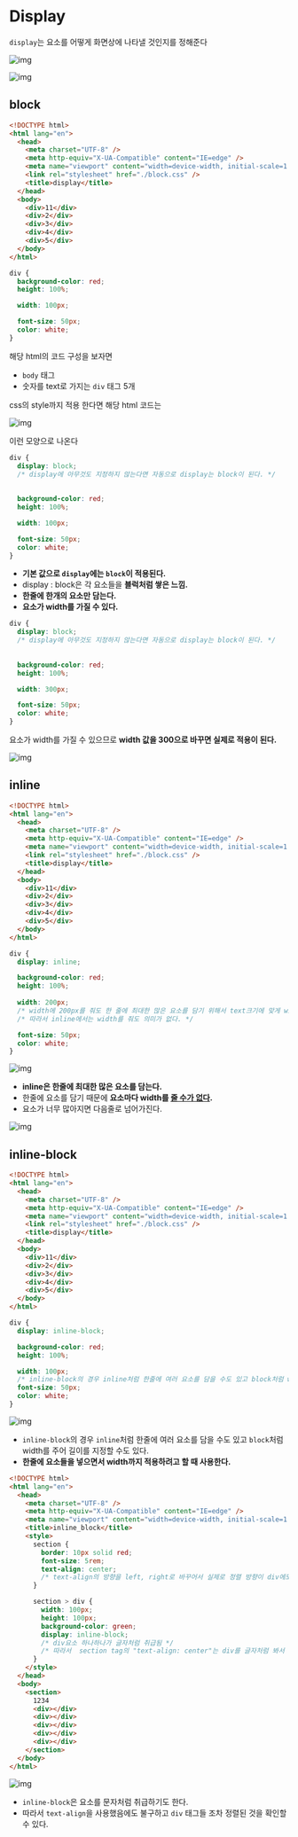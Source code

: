 # Display

```display```는 요소를 어떻게 화면상에 나타낼 것인지를 정해준다

![img](https://cdn-images-1.medium.com/max/800/1*UHFIA8O-CK97x4Uhpt4szg.png)

![img](https://cdn-images-1.medium.com/max/800/1*zidHqHn01gjt8NTwxwNBJw.png)

## block

```html
<!DOCTYPE html>
<html lang="en">
  <head>
    <meta charset="UTF-8" />
    <meta http-equiv="X-UA-Compatible" content="IE=edge" />
    <meta name="viewport" content="width=device-width, initial-scale=1.0" />
    <link rel="stylesheet" href="./block.css" />
    <title>display</title>
  </head>
  <body>
    <div>11</div>
    <div>2</div>
    <div>3</div>
    <div>4</div>
    <div>5</div>
  </body>
</html>
```



```css
div {
  background-color: red;
  height: 100%;

  width: 100px;

  font-size: 50px;
  color: white;
}
```

해당 html의 코드 구성을 보자면

- `body` 태그
- 숫자를 text로 가지는 `div` 태그 5개



css의 style까지 적용 한다면 해당 html 코드는 







![img](https://cdn-images-1.medium.com/max/800/1*UHFIA8O-CK97x4Uhpt4szg.png)

이런 모양으로 나온다





```css
div {
  display: block;
  /* display에 아무것도 지정하지 않는다면 자동으로 display는 block이 된다. */
  
    
  background-color: red;
  height: 100%;

  width: 100px;

  font-size: 50px;
  color: white;
}
```



- **기본 값으로 `display`에는 `block`이 적용된다.**
- display : block은 각 요소들을 **블럭처럼 쌓은 느낌.**
- **한줄에 한개의 요소만 담는다.**
- **요소가 width를 가질 수 있다.**



```css
div {
  display: block;
  /* display에 아무것도 지정하지 않는다면 자동으로 display는 block이 된다. */
  
    
  background-color: red;
  height: 100%;

  width: 300px;

  font-size: 50px;
  color: white;
}
```



요소가 width를 가질 수 있으므로 **width 값을 300으로 바꾸면 실제로 적용이 된다.**

![img](https://cdn-images-1.medium.com/max/800/1*J-ZW0WiFr3LgQlBOOsPxwg.png)

## inline

```html
<!DOCTYPE html>
<html lang="en">
  <head>
    <meta charset="UTF-8" />
    <meta http-equiv="X-UA-Compatible" content="IE=edge" />
    <meta name="viewport" content="width=device-width, initial-scale=1.0" />
    <link rel="stylesheet" href="./block.css" />
    <title>display</title>
  </head>
  <body>
    <div>11</div>
    <div>2</div>
    <div>3</div>
    <div>4</div>
    <div>5</div>
  </body>
</html>
```

```css
div {
  display: inline;

  background-color: red;
  height: 100%;
  
  width: 200px;
  /* width에 200px를 줘도 한 줄에 최대한 많은 요소를 담기 위해서 text크기에 맞게 width가 적용됨 */
  /* 따라서 inline에서는 width를 줘도 의미가 없다. */

  font-size: 50px;
  color: white;
}
```



![img](https://cdn-images-1.medium.com/max/800/1*oFE0dbCPdDCwMjxhrd7UBA.png)

- **inline은 한줄에 최대한 많은 요소를 담는다.**
- 한줄에 요소를 담기 때문에 **요소마다 width를 <u>줄 수가 없다</u>.**
- 요소가 너무 많아지면 다음줄로 넘어가진다.

![img](https://cdn-images-1.medium.com/max/800/1*sfQm3aWlDN9aAEPgEsa3fg.png)

## inline-block

```html
<!DOCTYPE html>
<html lang="en">
  <head>
    <meta charset="UTF-8" />
    <meta http-equiv="X-UA-Compatible" content="IE=edge" />
    <meta name="viewport" content="width=device-width, initial-scale=1.0" />
    <link rel="stylesheet" href="./block.css" />
    <title>display</title>
  </head>
  <body>
    <div>11</div>
    <div>2</div>
    <div>3</div>
    <div>4</div>
    <div>5</div>
  </body>
</html>
```

```css
div {
  display: inline-block;

  background-color: red;
  height: 100%;

  width: 100px;
  /* inline-block의 경우 inline처럼 한줄에 여러 요소를 담을 수도 있고 block처럼 width를 주어 길이를 지정할 수도 있다 */
  font-size: 50px;
  color: white;
}
```

![img](https://cdn-images-1.medium.com/max/800/1*eBSoNnBXHyISoI9SBBWI5g.png)

- ``inline-block``의 경우 ``inline``처럼 한줄에 여러 요소를 담을 수도 있고 ``block``처럼 width를 주어 길이를 지정할 수도 있다.
- **한줄에 요소들을 넣으면서 width까지 적용하려고 할 때 사용한다.**



```html
<!DOCTYPE html>
<html lang="en">
  <head>
    <meta charset="UTF-8" />
    <meta http-equiv="X-UA-Compatible" content="IE=edge" />
    <meta name="viewport" content="width=device-width, initial-scale=1.0" />
    <title>inline_block</title>
    <style>
      section {
        border: 10px solid red;
        font-size: 5rem;
        text-align: center;
        /* text-align의 방향을 left, right로 바꾸어서 실제로 정렬 방향이 div에도 적용 되는지 확인이 가능 */
      }

      section > div {
        width: 100px;
        height: 100px;
        background-color: green;
        display: inline-block;
        /* div요소 하나하나가 글자처럼 취급됨 */
        /* 따라서  section tag의 "text-align: center"는 div를 글자처럼 봐서 div도 정렬을 해줌*/
      }
    </style>
  </head>
  <body>
    <section>
      1234
      <div></div>
      <div></div>
      <div></div>
      <div></div>
      <div></div>
    </section>
  </body>
</html>
```

![img](https://cdn-images-1.medium.com/max/800/1*9sG1AoPvnDnkZbyBRhPb1A.png)

- ```inline-block```은 요소를 문자처럼 취급하기도 한다.
- 따라서 ```text-align```을 사용했음에도 불구하고 ```div``` 태그들 조차 정렬된 것을 확인할 수 있다.